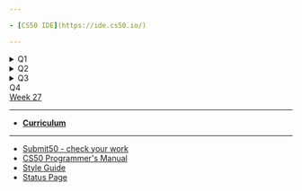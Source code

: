 ```yaml
---

- [CS50 IDE](https://ide.cs50.io/)

---
```


<details>
    <summary>Q1</summary>
    <ul>
        <li><a href="https://candib80.github.io/ap/weeks/week0/">Week 0</a></li>
        <li><a href="https://candib80.github.io/ap/weeks/week1/">Week 1</a></li>
        <li><a href="https://candib80.github.io/ap/weeks/week2/">Week 2</a></li>
        <li><a href="https://candib80.github.io/ap/weeks/week3/">Week 3</a></li>
        <li><a href="https://candib80.github.io/ap/weeks/week4/">Week 4</a></li>
        <li><a href="https://candib80.github.io/ap/weeks/week5/">Week 5</a></li>
        <li><a href="https://candib80.github.io/ap/weeks/week6/">Week 6</a></li>
    </ul>
</details>

<details>
    <summary>Q2</summary>
    <ul>
        <li><a href="https://candib80.github.io/ap/weeks/week7/">Week 7</a></li>
        <li><a href="https://candib80.github.io/ap/weeks/week8/">Week 8</a></li>
        <li><a href="https://candib80.github.io/ap/weeks/week9/">Week 9</a></li>
        <li><a href="https://candib80.github.io/ap/weeks/week10/">Week 10</a></li>
        <li><a href="https://candib80.github.io/ap/weeks/week11/">Week 11</a></li>
        <li><a href="https://candib80.github.io/ap/weeks/week12/">Week 12</a></li>
        <li><a href="https://candib80.github.io/ap/weeks/week13/">Week 13</a></li>
        <li><a href="https://candib80.github.io/ap/weeks/week14/">Week 14</a></li>
        <li><a href="https://candib80.github.io/ap/weeks/week15/">Week 15</a></li>
    </ul>
</details>

<details>
    <summary>Q3</summary>
    <ul>
        <li><a href="https://candib80.github.io/ap/weeks/week16/">Week 16</a></li>
        <li><a href="https://candib80.github.io/ap/weeks/week17/">Week 17</a></li>
        <li><a href="https://candib80.github.io/ap/weeks/week18/">Week 18</a></li>
        <li><a href="https://candib80.github.io/ap/weeks/week19/">Week 19</a></li>
        <li><a href="https://candib80.github.io/ap/weeks/week20/">Week 20</a></li>
        <li><a href="https://candib80.github.io/ap/weeks/week21/">Week 21</a></li>
        <li><a href="https://candib80.github.io/ap/weeks/week22/">Week 22</a></li>
        <li><a href="https://candib80.github.io/ap/weeks/week23/">Week 23</a></li>
        <li><a href="https://candib80.github.io/ap/weeks/week24/">Week 24</a></li>
        <li><a href="https://candib80.github.io/ap/weeks/week25/">Week 25</a></li>
        <li><a href="https://candib80.github.io/ap/weeks/week26/">Week 26</a></li>
    </ul>
</details>

<summary>Q4</summary>
    <a href="https://candib80.github.io/ap/weeks/week27/">Week 27</a>

<!-- <details>
    <summary>Q3</summary>
    <ul>
        <li><a href="https://candib80.github.io/ap/weeks/week20/">Week 22</a> Jan 20</li>
        <li><a href="https://candib80.github.io/ap/weeks/week21/">Week 21</a> Jan 27</li>
        <li><a href="https://candib80.github.io/ap/weeks/week22/">Week 22</a> Feb 3</li>
        <li><a href="https://candib80.github.io/ap/weeks/week23/">Week 23</a> Feb 10</li>
        <li><a href="https://candib80.github.io/ap/weeks/week24/">Week 24</a> Feb 17</li>
        <li><a href="https://candib80.github.io/ap/weeks/week25/">Week 25</a> Feb 24</li>
        <li><a href="https://candib80.github.io/ap/weeks/week26/">Week 26</a> Mar 2</li>
        <li><a href="https://candib80.github.io/ap/weeks/week27/">Week 27</a> Mar 9</li>
    </ul>
</details>

Q4
* [Week 28](/ap/weeks/week28) Mar 16
* [Week 29](/ap/weeks/week29) Mar 23
* [Week 30](/ap/weeks/week30) Mar 30
* [Week 31](/ap/weeks/week31) Apr 6
* [Week 32](/ap/weeks/week32) Apr 13 - Break
* [Week 33](/ap/weeks/week33) Apr 20
* [Week 34](/ap/weeks/week34) Apr 27
* [Week 35](/ap/weeks/week35) May 4
* [Week 36](/ap/weeks/week36) May 11  -->

<!-- ***

[**Summer 2020**](/ap/curriculum/summer-assignment) -->

---

<!-- * [**Online Book**](https://k12.cengage.com/portal/Account/LogOn?DistrictLoginCode=BMT7) -->

- [**Curriculum**](/ap/curriculum)
<!-- - [**Digital Portfolio**](/ap/curriculum/digital_portfolio) -->

---

- <a href="https://submit.cs50.io" target="_blank">Submit50 - check your work</a>
  <!-- * [Tools](/ap/tools) -->
  <!-- * [Syllabus](/ap/syllabus) -->
- [CS50 Programmer's Manual](https://man.cs50.io/)
- <a href="https://cs50.readthedocs.io/style/c/" target="_blank">Style Guide</a>
- <a href="https://cs50.statuspage.io/" target="_blank">Status Page</a>
